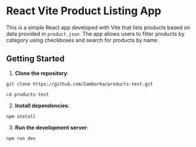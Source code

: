 # React Vite Product Listing App

This is a simple React app developed with Vite that lists products based on data provided in `product.json`. The app allows users to filter products by category using checkboxes and search for products by name.

## Getting Started

1. **Clone the repository**:

``` 
git clone https://github.com/Samborka/products-test.git

cd products-test
```


2. **Install dependencies**:

```
npm install
```


3. **Run the development server**:
```
npm run dev
```